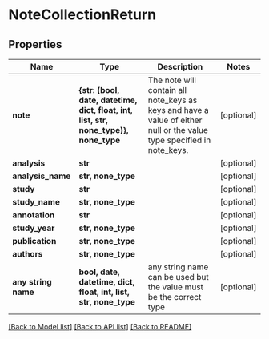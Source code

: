 # NoteCollectionReturn


## Properties
Name | Type | Description | Notes
------------ | ------------- | ------------- | -------------
**note** | **{str: (bool, date, datetime, dict, float, int, list, str, none_type)}, none_type** | The note will contain all note_keys as keys and have a value of either null or the value type specified in note_keys. | [optional] 
**analysis** | **str** |  | [optional] 
**analysis_name** | **str, none_type** |  | [optional] 
**study** | **str** |  | [optional] 
**study_name** | **str, none_type** |  | [optional] 
**annotation** | **str** |  | [optional] 
**study_year** | **str, none_type** |  | [optional] 
**publication** | **str, none_type** |  | [optional] 
**authors** | **str, none_type** |  | [optional] 
**any string name** | **bool, date, datetime, dict, float, int, list, str, none_type** | any string name can be used but the value must be the correct type | [optional]

[[Back to Model list]](../README.md#documentation-for-models) [[Back to API list]](../README.md#documentation-for-api-endpoints) [[Back to README]](../README.md)


